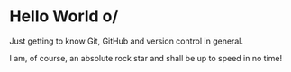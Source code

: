 # Hello World o/
Just getting to know Git, GitHub and version control in general.

I am, of course, an absolute rock star and shall be up to speed in no time!
